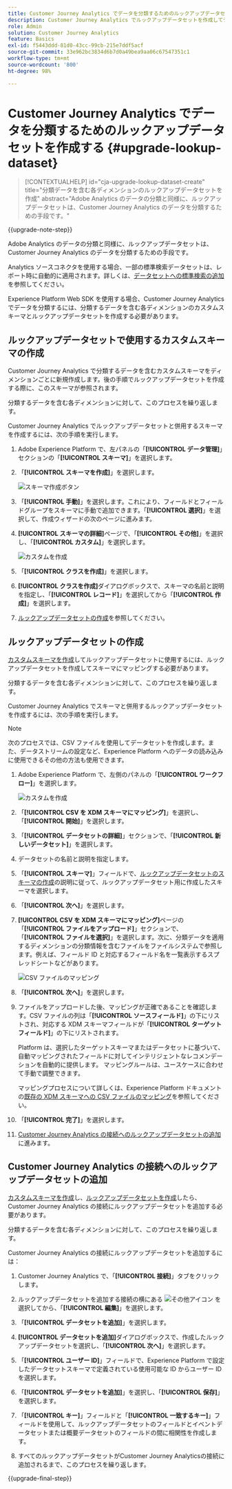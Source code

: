 ```yaml
---
title: Customer Journey Analytics でデータを分類するためのルックアップデータセットを作成する
description: Customer Journey Analytics でルックアップデータセットを作成してデータを分類する方法を学ぶ
role: Admin
solution: Customer Journey Analytics
feature: Basics
exl-id: f5443ddd-81d0-43cc-99cb-215e7ddf5acf
source-git-commit: 33e962bc3834d6b7d0a49bea9aa06c67547351c1
workflow-type: tm+mt
source-wordcount: '800'
ht-degree: 98%

---
```


# Customer Journey Analytics でデータを分類するためのルックアップデータセットを作成する {#upgrade-lookup-dataset}

<!-- markdownlint-disable MD034 -->

>[!CONTEXTUALHELP]
>id="cja-upgrade-lookup-dataset-create"
>title="分類データを含む各ディメンションのルックアップデータセットを作成"
>abstract="Adobe Analytics のデータの分類と同様に、ルックアップデータセットは、Customer Journey Analytics のデータを分類するための手段です。"

<!-- markdownlint-enable MD034 -->

{{upgrade-note-step}}

Adobe Analytics のデータの分類と同様に、ルックアップデータセットは、Customer Journey Analytics のデータを分類するための手段です。

Analytics ソースコネクタを使用する場合、一部の標準検索データセットは、レポート時に自動的に適用されます。詳しくは、[データセットへの標準検索の追加](/help/connections/standard-lookups.md)を参照してください。

Experience Platform Web SDK を使用する場合、Customer Journey Analytics でデータを分類するには、分類するデータを含む各ディメンションのカスタムスキーマとルックアップデータセットを作成する必要があります。

## ルックアップデータセットで使用するカスタムスキーマの作成

Customer Journey Analytics で分類するデータを含むカスタムスキーマをディメンションごとに新規作成します。後の手順でルックアップデータセットを作成する際に、このスキーマが参照されます。

分類するデータを含む各ディメンションに対して、このプロセスを繰り返します。

Customer Journey Analytics でルックアップデータセットと併用するスキーマを作成するには、次の手順を実行します。

1. Adobe Experience Platform で、左パネルの「**[!UICONTROL データ管理]**」セクションの「**[!UICONTROL スキーマ]**」を選択します。

1. 「**[!UICONTROL スキーマを作成]**」を選択します。

   ![スキーマ作成ボタン](assets/schema-create.png)

1. 「**[!UICONTROL 手動]**」を選択します。これにより、フィールドとフィールドグループをスキーマに手動で追加できます。「**[!UICONTROL 選択]**」を選択して、作成ウィザードの次のページに進みます。

1. **[!UICONTROL スキーマの詳細]**&#x200B;ページで、「**[!UICONTROL その他]**」を選択し、「**[!UICONTROL カスタム]**」を選択します。

   ![カスタムを作成](assets/schema-custom.png)

1. 「**[!UICONTROL クラスを作成]**」を選択します。

   <!-- add screenshot -->

1. **[!UICONTROL クラスを作成]**&#x200B;ダイアログボックスで、スキーマの名前と説明を指定し、「**[!UICONTROL レコード]**」を選択してから「**[!UICONTROL 作成]**」を選択します。

1. [ルックアップデータセットの作成](#create-a-lookup-dataset)を参照してください。

## ルックアップデータセットの作成

[カスタムスキーマを作成](#create-a-custom-schema-to-use-with-the-lookup-dataset)してルックアップデータセットに使用するには、ルックアップデータセットを作成してスキーマにマッピングする必要があります。

分類するデータを含む各ディメンションに対して、このプロセスを繰り返します。

Customer Journey Analytics でスキーマと併用するルックアップデータセットを作成するには、次の手順を実行します。

>[!NOTE]
>
>次のプロセスでは、CSV ファイルを使用してデータセットを作成します。また、データストリームの設定など、Experience Platform へのデータの読み込みに使用できるその他の方法も使用できます。

1. Adobe Experience Platform で、左側のパネルの「**[!UICONTROL ワークフロー]**」を選択します。

   ![カスタムを作成](assets/lookup-dataset-workflows.png)

1. 「**[!UICONTROL CSV を XDM スキーマにマッピング]**」を選択し、「**[!UICONTROL 開始]**」を選択します。

1. 「**[!UICONTROL データセットの詳細]**」セクションで、「**[!UICONTROL 新しいデータセット]**」を選択します。

1. データセットの名前と説明を指定します。

1. 「**[!UICONTROL スキーマ]**」フィールドで、[ルックアップデータセットのスキーマの作成](#create-a-schema-for-lookup-datasets)の説明に従って、ルックアップデータセット用に作成したスキーマを選択します。

1. 「**[!UICONTROL 次へ]**」を選択します。

1. **[!UICONTROL CSV を XDM スキーマにマッピング]**&#x200B;ページの「**[!UICONTROL ファイルをアップロード]**」セクションで、「**[!UICONTROL ファイルを選択]**」を選択します。次に、分類データを適用するディメンションの分類情報を含むファイルをファイルシステムで参照します。例えば、フィールド ID と対応するフィールド名を一覧表示するスプレッドシートなどがあります。<!-- correct? How can I better explain what this file is?-->

   ![CSV ファイルのマッピング](assets/lookup-map-csv.png)

1. 「**[!UICONTROL 次へ]**」を選択します。

1. ファイルをアップロードした後、マッピングが正確であることを確認します。CSV ファイルの列は「**[!UICONTROL ソースフィールド]**」の下にリストされ、対応する XDM スキーマフィールドが「**[!UICONTROL ターゲットフィールド]**」の下にリストされます。

   Platform は、選択したターゲットスキーマまたはデータセットに基づいて、自動マッピングされたフィールドに対してインテリジェントなレコメンデーションを自動的に提供します。 マッピングルールは、ユースケースに合わせて手動で調整できます。

   マッピングプロセスについて詳しくは、Experience Platform ドキュメントの[既存の XDM スキーマへの CSV ファイルのマッピング](https://experienceleague.adobe.com/ja/docs/experience-platform/ingestion/tutorials/map-csv/existing-schema)を参照してください。

1. 「**[!UICONTROL 完了]**」を選択します。

1. [Customer Journey Analytics の接続へのルックアップデータセットの追加](#add-the-lookup-dataset-to-your-connection-in-customer-journey-analytics)に進みます。

## Customer Journey Analytics の接続へのルックアップデータセットの追加

[カスタムスキーマを作成](#create-a-custom-schema-to-use-with-the-lookup-dataset)し、[ルックアップデータセットを作成](#create-a-lookup-dataset)したら、Customer Journey Analytics の接続にルックアップデータセットを追加する必要があります。

分類するデータを含む各ディメンションに対して、このプロセスを繰り返します。

Customer Journey Analytics の接続にルックアップデータセットを追加するには：

1. Customer Journey Analytics で、「**[!UICONTROL 接続]**」タブをクリックします。

1. ルックアップデータセットを追加する接続の横にある ![その他アイコン](assets/More.svg) を選択してから、「**[!UICONTROL 編集]**」を選択します。

   <!-- add screenshot -->

1. 「**[!UICONTROL データセットを追加]**」を選択します。

1. **[!UICONTROL データセットを追加]**&#x200B;ダイアログボックスで、作成したルックアップデータセットを選択し、「**[!UICONTROL 次へ]**」を選択します。

1. 「**[!UICONTROL ユーザー ID]**」フィールドで、Experience Platform で設定したデータセットスキーマで定義されている使用可能な ID からユーザー ID を選択します。<!-- fill out other fields? -->

1. 「**[!UICONTROL データセットを追加]**」を選択し、「**[!UICONTROL 保存]**」を選択します。

   <!-- is there a step right in between here where you select the dataset -->

1. 「**[!UICONTROL キー]**」フィールドと「**[!UICONTROL 一致するキー]**」フィールドを使用して、ルックアップデータセットのフィールドとイベントデータセットまたは概要データセットのフィールドの間に相関性を作成します。

1. すべてのルックアップデータセットがCustomer Journey Analyticsの接続に追加されるまで、このプロセスを繰り返します。

{{upgrade-final-step}}

